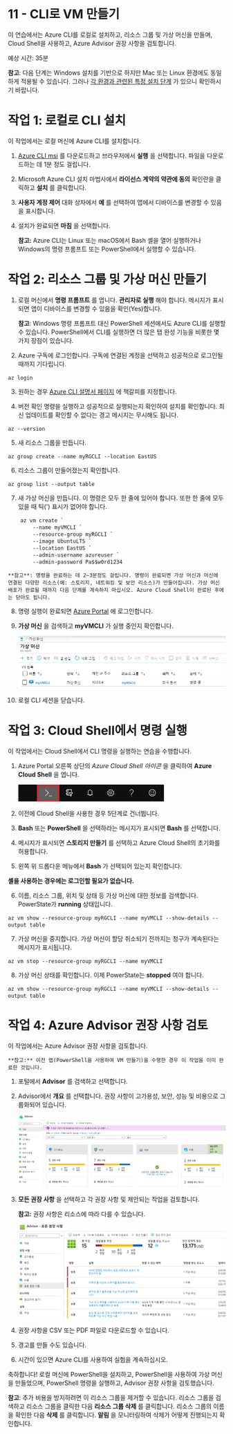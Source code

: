 ﻿---
wts:
    title: '11 - CLI로 VM 만들기'
    module: '모듈 02 - 핵심 Azure 서비스'
---
# 11 - CLI로 VM 만들기

이 연습에서는 Azure CLI를 로컬로 설치하고, 리소스 그룹 및 가상 머신을 만들며, Cloud Shell을 사용하고, Azure Advisor 권장 사항을 검토합니다. 

예상 시간: 35분

**참고**: 다음 단계는 Windows 설치를 기반으로 하지만 Mac 또는 Linux 환경에도 동일하게 적용될 수 있습니다. 그러나 [각 환경과 관련된 특정 설치 단계](https://docs.microsoft.com/cli/azure/install-azure-cli) 가 있으니 확인하시기 바랍니다.

# 작업 1: 로컬로 CLI 설치

이 작업에서는 로컬 머신에 Azure CLI를 설치합니다. 

1. [Azure CLI msi](https://aka.ms/installazurecliwindows) 를 다운로드하고 브라우저에서 **실행** 을 선택합니다. 파일을 다운로드하는 데 1분 정도 걸립니다.

2. Microsoft Azure CLI 설치 마법사에서 **라이선스 계약의 약관에 동의** 확인란을 클릭하고 **설치** 를 클릭합니다.

3. **사용자 계정 제어** 대화 상자에서 **예** 를 선택하여 앱에서 디바이스를 변경할 수 있음을 표시합니다. 

4. 설치가 완료되면 **마침** 을 선택합니다.

    **참고:** Azure CLI는 Linux 또는 macOS에서 Bash 셸을 열어 실행하거나 Windows의 명령 프롬프트 또는 PowerShell에서 실행할 수 있습니다. 

# 작업 2: 리소스 그룹 및 가상 머신 만들기

1. 로컬 머신에서 **명령 프롬프트** 를 엽니다. **관리자로 실행** 해야 합니다. 메시지가 표시되면 앱이 디바이스를 변경할 수 있음을 확인(Yes)합니다.

    **참고**: Windows 명령 프롬프트 대신 PowerShell 세션에서도 Azure CLI를 실행할 수 있습니다. PowerShell에서 CLI를 실행하면 더 많은 탭 완성 기능을 비롯한 몇 가지 장점이 있습니다.

2. Azure 구독에 로그인합니다. 구독에 연결된 계정을 선택하고 성공적으로 로그인될 때까지 기다립니다. 

```azurecli
az login
```

3. 원하는 경우 [Azure CLI 설명서 페이지](https://docs.microsoft.com/ko-kr/cli/azure/?view=azure-cli-latest) 에 책갈피를 지정합니다.

4. 버전 확인 명령을 실행하고 성공적으로 실행되는지 확인하여 설치를 확인합니다. 최신 업데이트를 확인할 수 없다는 경고 메시지는 무시해도 됩니다. 

```cli
az --version
```

5. 새 리소스 그룹을 만듭니다.

```cli
az group create --name myRGCLI --location EastUS
```

6. 리소스 그룹이 만들어졌는지 확인합니다.

```cli
az group list --output table
```

7. 새 가상 머신을 만듭니다. 이 명령은 모두 한 줄에 있어야 합니다. 또한 한 줄에 모두 있을 때 틱(') 표시가 없어야 합니다. 


```cli
    az vm create `
        --name myVMCLI `
        --resource-group myRGCLI `
        --image UbuntuLTS `
        --location EastUS `
        --admin-username azureuser `
        --admin-password Pa$$w0rd1234
```

    **참고**: 명령을 완료하는 데 2~3분정도 걸립니다. 명령이 완료되면 가상 머신과 머신에 연결된 다양한 리소스(예: 스토리지, 네트워킹 및 보안 리소스)가 만들어집니다. 가상 머신 배포가 완료될 때까지 다음 단계를 계속하지 마십시오. Azure Cloud Shell이 완료된 후에는 닫아도 됩니다.


8. 명령 실행이 완료되면 [Azure Portal](https://portal.azure.com) 에 로그인합니다.

9. **가상 머신** 을 검색하고 **myVMCLI** 가 실행 중인지 확인합니다.

    ![실행 중인 상태의 myVMPS가 있는 가상 머신 페이지의 스크린샷.](../images/1101.png)

10. 로컬 CLI 세션을 닫습니다. 

# 작업 3: Cloud Shell에서 명령 실행

이 작업에서는 Cloud Shell에서 CLI 명령을 실행하는 연습을 수행합니다. 

1. Azure Portal 오른쪽 상단의 *Azure Cloud Shell 아이콘* 을 클릭하여 **Azure Cloud Shell** 을 엽니다.

    ![Azure Portal의 Azure Cloud Shell 아이콘 스크린샷.](../images/1102.png)

2. 이전에 Cloud Shell을 사용한 경우 5단계로 건너뜁니다. 

3. **Bash** 또는 **PowerShell** 을 선택하라는 메시지가 표시되면 **Bash** 를 선택합니다. 

4. 메시지가 표시되면 **스토리지 만들기** 를 선택하고 Azure Cloud Shell의 초기화를 허용합니다. 

5. 왼쪽 위 드롭다운 메뉴에서 **Bash** 가 선택되어 있는지 확인합니다.

**셸을 사용하는 경우에는 로그인할 필요가 없습니다.**

6. 이름, 리소스 그룹, 위치 및 상태 등 가상 머신에 대한 정보를 검색합니다. PowerState가 **running** 상태입니다.

```cli
az vm show --resource-group myRGCLI --name myVMCLI --show-details --output table 
```

7. 가상 머신을 중지합니다. 가상 머신이 할당 취소되기 전까지는 청구가 계속된다는 메시지가 표시됩니다. 

```cli
az vm stop --resource-group myRGCLI --name myVMCLI
```

8. 가상 머신 상태를 확인합니다. 이제 PowerState는 **stopped** 여야 합니다.

```cli
az vm show --resource-group myRGCLI --name myVMCLI --show-details --output table 
```

# 작업 4: Azure Advisor 권장 사항 검토

이 작업에서는 Azure Advisor 권장 사항을 검토합니다. 

    **참고:** 이전 랩(PowerShell을 사용하여 VM 만들기)을 수행한 경우 이 작업을 이미 완료한 것입니다. 

1. 포털에서 **Advisor** 를 검색하고 선택합니다. 

2. Advisor에서 **개요** 를 선택합니다. 권장 사항이 고가용성, 보안, 성능 및 비용으로 그룹화되어 있습니다. 

    ![Advisor 개요 페이지의 스크린샷. ](../images/1103.png)

3. **모든 권장 사항** 을 선택하고 각 권장 사항 및 제안되는 작업을 검토합니다. 

    **참고:** 권장 사항은 리소스에 따라 다를 수 있습니다. 

    ![Advisor 모든 권장 사항 페이지의 스크린샷. ](../images/1104.png)

4. 권장 사항을 CSV 또는 PDF 파일로 다운로드할 수 있습니다. 

5. 경고를 만들 수도 있습니다. 

6. 시간이 있으면 Azure CLI를 사용하여 실험을 계속하십시오.

축하합니다! 로컬 머신에 PowerShell을 설치하고, PowerShell을 사용하여 가상 머신을 만들었으며, PowerShell 명령을 실행하고, Advisor 권장 사항을 검토했습니다.

**참고**: 추가 비용을 방지하려면 이 리소스 그룹을 제거할 수 있습니다. 리소스 그룹을 검색하고 리소스 그룹을 클릭한 다음 **리소스 그룹 삭제** 를 클릭합니다. 리소스 그룹의 이름을 확인한 다음 **삭제** 를 클릭합니다. **알림** 을 모니터링하여 삭제가 어떻게 진행되는지 확인합니다.


